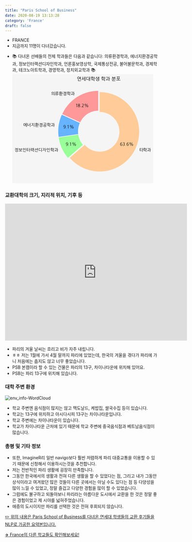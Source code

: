 ```yaml
---
title: "Paris School of Business"
date: 2020-08-19 13:13:28
category: 'France'
draft: false
---
```



* FRANCE
* 지금까지 11명이 다녀갔습니다. 
- 📚 다녀온 선배들의 전체 학과들은 다음과 같습니다: 의류환경학과, 에너지환경공학과, 정보인터랙션디자인학과, 언론홍보영상학, 국제통상전공, 불어불문학과, 경제학과, 테크노아트학과, 경영학과, 정치외교학과 📚
![department-info](../plots/FR000036.png)
### 교환대학의 크기, 지리적 위치, 기후 등
<iframe
width="600"
height="450"
frameborder="0" style="border:0"
src="https://www.google.com/maps/embed/v1/place?key=AIzaSyC9e1AME-pVmWC4hBpFdu5S4dKzyepa3HQ&q=Paris+School+of+Business&center=48.8256896,2.3664402&zoom=14" allowfullscreen>
</iframe>

* 파리의 겨울 날씨는 흐리고 비가 자주 내립니다.
* ㅎㅎ 저는 1월에 가서 4월 말까지 파리에 있었는데, 한국의 겨울을 겪다가 파리에 가니 처음에는 춥지도 않고 너무 좋았습니다.
* PSB 본캠이라 할 수 있는 건물은 파리의 13구, 차이나타운에 위치해 있어요.
* PSB는 파리 13구에 위치해 있습니다.


### 대학 주변 환경

![env_info-WordCloud](../univ_wordclouds_okt/env_info/FR000036_env_info_okt.png)

* 학교 주변엔 음식점이 많지는 않고 맥도날드, 케밥집, 쌀국수집 등이 있습니다.
* 학교는 13구에 위치하고 아시다시피 13구는 차이나타운입니다.
* 학교 주변에는 차이나타운이 있습니다.
* 학교가 차이나타운 근처에 있기 때문에 학교 주변에 중국음식점과 베트남음식점이 많습니다.


### 총평 및 기타 정보 
* 또한, ImagineR리 일반 navigo보다 훨씬 저렴하게 파리 대중교통을 이용할 수 있기 때문에 신청해서 이용하시는것을 추천합니다.
* 저는 전반적인 파리 생활에 굉장히 만족합니다.
* 그동안 한국에서의 생활과 전혀 다른 생활을 할 수 있었다는 점, 그리고 내가 그동안 상식이라고 여겨왔던 많은 것들이 다른 곳에서는 아닐 수도 있다는 점 등 다양성을 많이 느낄 수 있었고, 정말 즐겁고 다양한 경험을 많이 할 수 있었습니다.
* 그럼에도 불구하고 되돌아보니 파리라는 아름다운 도시에서 교환을 한 것은 정말 좋은 경험이었고 제 시야를 넓혀주었습니다.
* 애증의 도시이지만 파리를 선택한 것은 전혀 후회되지 않습니다.


[✏️ 위의 내용은 Paris School of Business를 다녀온 연세대 학생들의 교환 후기들을 NLP로 가공한 요약본입니다.](http://oia.yonsei.ac.kr/partner/expReport.asp?ucode=FR000036&bgbn=A)

[✈️ France의 다른 학교들도 확인해보세요!](https://yonsei-exchange.netlify.app/?category=France)
